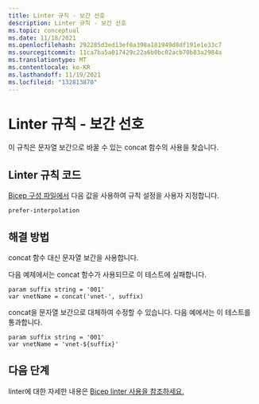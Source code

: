 ```yaml
---
title: Linter 규칙 - 보간 선호
description: Linter 규칙 - 보간 선호
ms.topic: conceptual
ms.date: 11/18/2021
ms.openlocfilehash: 292285d3ed13ef0a398a181949d8df191e1e33c7
ms.sourcegitcommit: 11ca7ba5a017429c22a6b0bc02acb70b83a2984a
ms.translationtype: MT
ms.contentlocale: ko-KR
ms.lasthandoff: 11/19/2021
ms.locfileid: "132813870"
---
```

# <a name="linter-rule---prefer-interpolation"></a>Linter 규칙 - 보간 선호

이 규칙은 문자열 보간으로 바꿀 수 있는 concat 함수의 사용을 찾습니다.

## <a name="linter-rule-code"></a>Linter 규칙 코드

[Bicep 구성 파일에서](bicep-config-linter.md) 다음 값을 사용하여 규칙 설정을 사용자 지정합니다.

`prefer-interpolation`

## <a name="solution"></a>해결 방법

concat 함수 대신 문자열 보간을 사용합니다.

다음 예제에서는 concat 함수가 사용되므로 이 테스트에 실패합니다.

```bicep
param suffix string = '001'
var vnetName = concat('vnet-', suffix)
```

concat을 문자열 보간으로 대체하여 수정할 수 있습니다. 다음 예에서는 이 테스트를 통과합니다.

```bicep
param suffix string = '001'
var vnetName = 'vnet-${suffix}'
```

## <a name="next-steps"></a>다음 단계

linter에 대한 자세한 내용은 [Bicep linter 사용을 참조하세요.](./linter.md)
